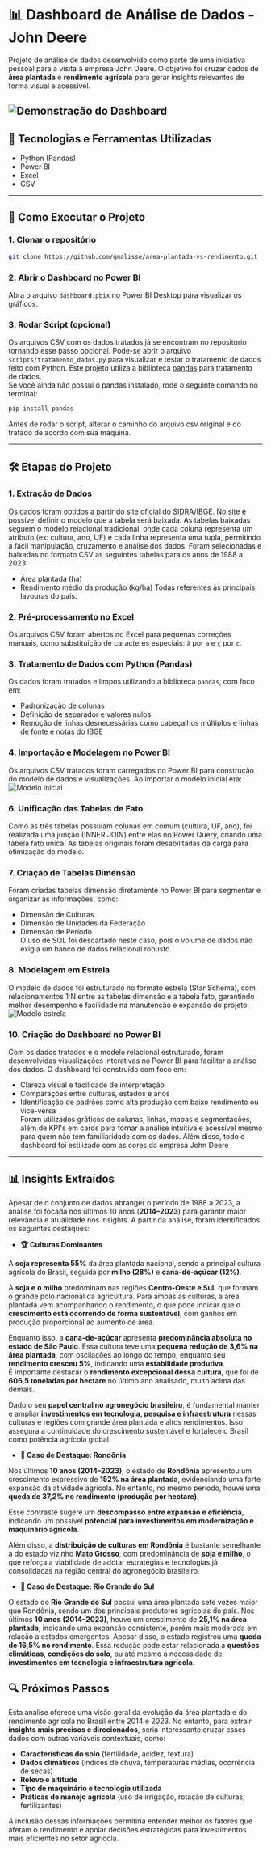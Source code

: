 # 📊 Dashboard de Análise de Dados - John Deere

Projeto de análise de dados desenvolvido como parte de uma iniciativa pessoal para a visita à empresa John Deere. O objetivo foi cruzar dados de **área plantada** e **rendimento agrícola** para gerar insights relevantes de forma visual e acessível.

![Demonstração do Dashboard](assets/demo-dashboard.gif)
---

## 🧰 Tecnologias e Ferramentas Utilizadas

- Python (Pandas)
- Power BI
- Excel
- CSV

---

## 🚀 Como Executar o Projeto

### 1. Clonar o repositório
```bash
git clone https://github.com/gmalisse/area-plantada-vs-rendimento.git
```

### 2. Abrir o Dashboard no Power BI

Abra o arquivo `dashboard.pbix` no Power BI Desktop para visualizar os gráficos.

### 3. Rodar Script (opcional)

Os arquivos CSV com os dados tratados já se encontram no repositório tornando esse passo opcional. Pode-se abrir o arquivo `scripts/tratamento_dados.py` para visualizar e testar o tratamento de dados feito com Python. Este projeto utiliza a biblioteca [pandas](https://pandas.pydata.org/) para tratamento de dados.  
Se você ainda não possui o pandas instalado, rode o seguinte comando no terminal:

```bash
pip install pandas
```

 Antes de rodar o script, alterar o caminho do arquivo csv original e do tratado de acordo com sua máquina.

---

## 🛠️ Etapas do Projeto

### 1. Extração de Dados 
   Os dados foram obtidos a partir do site oficial do [SIDRA/IBGE](https://sidra.ibge.gov.br/tabela/1612). No site é possível definir o modelo que a tabela será baixada. As tabelas baixadas seguem o modelo relacional tradicional, onde cada coluna representa um atributo (ex: cultura, ano, UF) e cada linha representa uma tupla, permitindo a fácil manipulação, cruzamento e análise dos dados.
 Foram selecionadas e baixadas no formato CSV as seguintes tabelas para os anos de 1988 a 2023:
   - Área plantada (ha)
   - Rendimento médio da produção (kg/ha) 
   Todas referentes às principais lavouras do país.

### 2. Pré-processamento no Excel 
   Os arquivos CSV foram abertos no Excel para pequenas correções manuais, como substituição de caracteres especiais: `ã` por `a` e `ç` por `c`.

### 3. Tratamento de Dados com Python (Pandas)
   Os dados foram tratados e limpos utilizando a biblioteca `pandas`, com foco em:
   - Padronização de colunas
   - Definição de separador e valores nulos
   - Remoção de linhas desnecessárias como cabeçalhos múltiplos e linhas de fonte e notas do IBGE

### 4. Importação e Modelagem no Power BI
   Os arquivos CSV tratados foram carregados no Power BI para construção do modelo de dados e visualizações.
   Ao importar o modelo inicial era:
   ![Modelo inicial](assets/modelo-inicial.png)

### 6. Unificação das Tabelas de Fato 
   Como as três tabelas possuiam colunas em comum (cultura, UF, ano), foi realizada uma junção (INNER JOIN) entre elas no Power Query, criando uma tabela fato única. As tabelas originais foram desabilitadas da carga para otimização do modelo.

### 7. Criação de Tabelas Dimensão
   Foram criadas tabelas dimensão diretamente no Power BI para segmentar e organizar as informações, como:
   - Dimensão de Culturas
   - Dimensão de Unidades da Federação
   - Dimensão de Período  
   O uso de SQL foi descartado neste caso, pois o volume de dados não exigia um banco de dados relacional robusto.

### 8. Modelagem em Estrela 
   O modelo de dados foi estruturado no formato estrela (Star Schema), com relacionamentos 1:N entre as tabelas dimensão e a tabela fato, garantindo melhor desempenho e facilidade na manutenção e expansão do projeto:
   ![Modelo estrela](assets/modelo-estrela.png)

### 10. Criação do Dashboard no Power BI
   Com os dados tratados e o modelo relacional estruturado, foram desenvolvidas visualizações interativas no Power BI para facilitar a análise dos dados. O dashboard foi construído com foco em:
   - Clareza visual e facilidade de interpretação
   - Comparações entre culturas, estados e anos
   - Identificação de padrões como alta produção com baixo rendimento ou vice-versa  
   Foram utilizados gráficos de colunas, linhas, mapas e segmentações, além de KPI's em cards para tornar a análise intuitiva e acessível mesmo para quem não tem familiaridade com os dados. Além disso, todo o dashboard foi estilizado com as cores da empresa John Deere
   
---

## 📊 Insights Extraídos

Apesar de o conjunto de dados abranger o período de 1988 a 2023, a análise foi focada nos últimos 10 anos (**2014–2023**) para garantir maior relevância e atualidade nos insights. A partir da análise, foram identificados os seguintes destaques:

- **🏆 Culturas Dominantes**
  
A **soja representa 55%** da área plantada nacional, sendo a principal cultura agrícola do Brasil, seguida por **milho (28%)** e **cana-de-açúcar (12%)**.

A **soja e o milho** predominam nas regiões **Centro-Oeste e Sul**, que formam o grande polo nacional da agricultura. Para ambas as culturas, a área plantada vem acompanhando o rendimento, o que pode indicar que o **crescimento está  ocorrendo de forma sustentável**, com ganhos em produção proporcional ao aumento de área.

Enquanto isso, a **cana-de-açúcar** apresenta **predominância absoluta no estado de São Paulo**. Essa cultura teve uma **pequena redução de 3,6% na área plantada**, com oscilações ao longo do tempo, enquanto seu **rendimento cresceu 5%**, indicando uma **estabilidade produtiva**.  
É importante destacar o **rendimento excepcional dessa cultura**, que foi de **606,5 toneladas por hectare** no último ano analisado, muito acima das demais.

Dado o seu **papel central no agronegócio brasileiro**, é fundamental manter e ampliar **investimentos em tecnologia, pesquisa e infraestrutura** nessas culturas e regiões com grande área plantada e altos rendimentos. Isso assegura a continuidade do crescimento sustentável e fortalece o Brasil como potência agrícola global.
  
- **🌾 Caso de Destaque: Rondônia**

 Nos últimos **10 anos (2014–2023)**, o estado de **Rondônia** apresentou um crescimento expressivo de **152% na área plantada**, evidenciando uma forte expansão da atividade agrícola. No entanto, no mesmo período, houve uma **queda de   37,2% no rendimento (produção por hectare)**.

 Esse contraste sugere um **descompasso entre expansão e eficiência**, indicando um possível **potencial para investimentos em modernização e maquinário agrícola**.

 Além disso, a **distribuição de culturas em Rondônia** é bastante semelhante à do estado vizinho **Mato Grosso**, com predominância de **soja e milho**, o que reforça a viabilidade de adotar estratégias e tecnologias já consolidadas na  região central do agronegócio brasileiro.

 - **🌾 Caso de Destaque: Rio Grande do Sul**

O estado do **Rio Grande do Sul** possui uma área plantada sete vezes maior que Rondônia, sendo um dos principais produtores agrícolas do país. Nos últimos **10 anos (2014–2023)**, houve um crescimento de **25,1% na área plantada**, indicando uma expansão consistente, porém mais moderada em relação a estados emergentes.
Apesar disso, o estado registrou uma **queda de 16,5% no rendimento**. Essa redução pode estar relacionada a **questões climáticas**, **condições do solo**, ou até mesmo à necessidade de **investimentos em tecnologia e infraestrutura agrícola**. 

## 🔍 Próximos Passos

Esta análise oferece uma visão geral da evolução da área plantada e do rendimento agrícola no Brasil entre 2014 e 2023. No entanto, para extrair **insights mais precisos e direcionados**, seria interessante cruzar esses dados com outras variáveis contextuais, como:

- **Características do solo** (fertilidade, acidez, textura)
- **Dados climáticos** (índices de chuva, temperaturas médias, ocorrência de secas)
- **Relevo e altitude**
- **Tipo de maquinário e tecnologia utilizada**
- **Práticas de manejo agrícola** (uso de irrigação, rotação de culturas, fertilizantes)

A inclusão dessas informações permitiria entender melhor os fatores que afetam o rendimento e apoiar decisões estratégicas para investimentos mais eficientes no setor agrícola.


